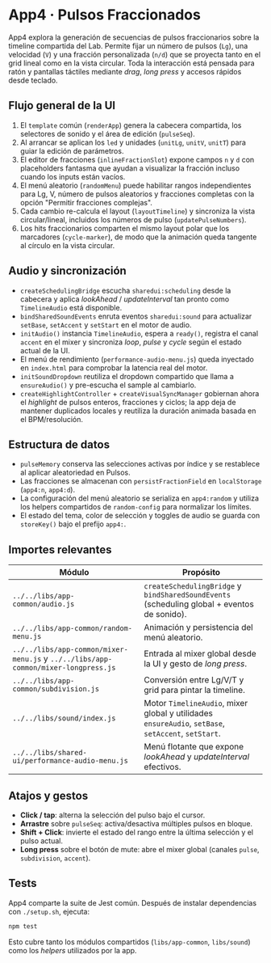 # App4 · Pulsos Fraccionados

App4 explora la generación de secuencias de pulsos fraccionarios sobre la timeline compartida del Lab. Permite fijar un número de pulsos (`Lg`), una velocidad (`V`) y una fracción personalizada (`n/d`) que se proyecta tanto en el grid lineal como en la vista circular. Toda la interacción está pensada para ratón y pantallas táctiles mediante _drag_, _long press_ y accesos rápidos desde teclado.

## Flujo general de la UI

1. El `template` común (`renderApp`) genera la cabecera compartida, los selectores de sonido y el área de edición (`pulseSeq`).
2. Al arrancar se aplican los `led` y unidades (`unitLg`, `unitV`, `unitT`) para guiar la edición de parámetros.
3. El editor de fracciones (`inlineFractionSlot`) expone campos `n` y `d` con placeholders fantasma que ayudan a visualizar la fracción incluso cuando los inputs están vacíos.
4. El menú aleatorio (`randomMenu`) puede habilitar rangos independientes para Lg, V, número de pulsos aleatorios y fracciones completas con la opción "Permitir fracciones complejas".
5. Cada cambio re-calcula el layout (`layoutTimeline`) y sincroniza la vista circular/lineal, incluidos los números de pulso (`updatePulseNumbers`).
6. Los hits fraccionarios comparten el mismo layout polar que los marcadores (`cycle-marker`), de modo que la animación queda tangente al círculo en la vista circular.

## Audio y sincronización

- `createSchedulingBridge` escucha `sharedui:scheduling` desde la cabecera y aplica _lookAhead_ / _updateInterval_ tan pronto como `TimelineAudio` está disponible.
- `bindSharedSoundEvents` enruta eventos `sharedui:sound` para actualizar `setBase`, `setAccent` y `setStart` en el motor de audio.
- `initAudio()` instancia `TimelineAudio`, espera a `ready()`, registra el canal `accent` en el mixer y sincroniza _loop_, _pulse_ y _cycle_ según el estado actual de la UI.
- El menú de rendimiento (`performance-audio-menu.js`) queda inyectado en `index.html` para comprobar la latencia real del motor.
- `initSoundDropdown` reutiliza el dropdown compartido que llama a `ensureAudio()` y pre-escucha el sample al cambiarlo.
- `createHighlightController` + `createVisualSyncManager` gobiernan ahora el _highlight_ de pulsos enteros, fracciones y ciclos; la app deja de mantener duplicados locales y reutiliza la duración animada basada en el BPM/resolución.

## Estructura de datos

- `pulseMemory` conserva las selecciones activas por índice y se restablece al aplicar aleatoriedad en Pulsos.
- Las fracciones se almacenan con `persistFractionField` en `localStorage` (`app4:n`, `app4:d`).
- La configuración del menú aleatorio se serializa en `app4:random` y utiliza los helpers compartidos de `random-config` para normalizar los límites.
- El estado del tema, color de selección y toggles de audio se guarda con `storeKey()` bajo el prefijo `app4:`.

## Importes relevantes

| Módulo | Propósito |
| --- | --- |
| `../../libs/app-common/audio.js` | `createSchedulingBridge` y `bindSharedSoundEvents` (scheduling global + eventos de sonido). |
| `../../libs/app-common/random-menu.js` | Animación y persistencia del menú aleatorio. |
| `../../libs/app-common/mixer-menu.js` y `../../libs/app-common/mixer-longpress.js` | Entrada al mixer global desde la UI y gesto de _long press_. |
| `../../libs/app-common/subdivision.js` | Conversión entre Lg/V/T y grid para pintar la timeline. |
| `../../libs/sound/index.js` | Motor `TimelineAudio`, mixer global y utilidades `ensureAudio`, `setBase`, `setAccent`, `setStart`. |
| `../../libs/shared-ui/performance-audio-menu.js` | Menú flotante que expone _lookAhead_ y _updateInterval_ efectivos. |

## Atajos y gestos

- **Click / tap**: alterna la selección del pulso bajo el cursor.
- **Arrastre** sobre `pulseSeq`: activa/desactiva múltiples pulsos en bloque.
- **Shift + Click**: invierte el estado del rango entre la última selección y el pulso actual.
- **Long press** sobre el botón de mute: abre el mixer global (canales `pulse`, `subdivision`, `accent`).

## Tests

App4 comparte la suite de Jest común. Después de instalar dependencias con `./setup.sh`, ejecuta:

```bash
npm test
```

Esto cubre tanto los módulos compartidos (`libs/app-common`, `libs/sound`) como los _helpers_ utilizados por la app.
